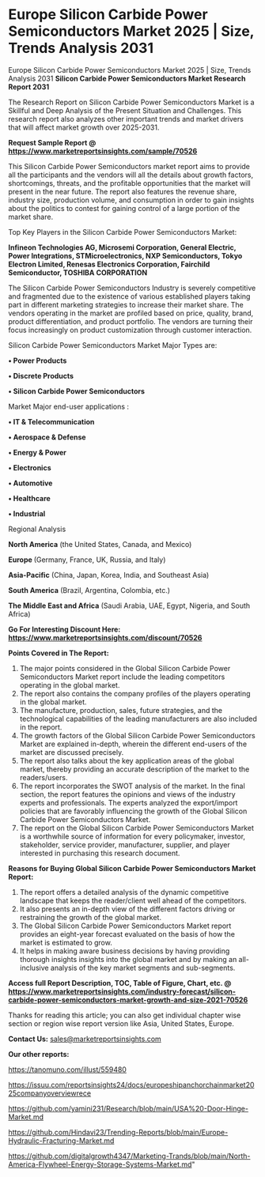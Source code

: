 # Europe Silicon Carbide Power Semiconductors Market 2025 | Size, Trends Analysis 2031
 Europe Silicon Carbide Power Semiconductors Market 2025 | Size, Trends Analysis 2031
<strong>Silicon Carbide Power Semiconductors Market Research Report 2031</strong>

The Research Report on Silicon Carbide Power Semiconductors Market is a Skillful and Deep Analysis of the Present Situation and Challenges. This research report also analyzes other important trends and market drivers that will affect market growth over 2025-2031.

<strong>Request Sample Report @ <a href=https://www.marketreportsinsights.com/sample/70526>https://www.marketreportsinsights.com/sample/70526</a></strong>

This Silicon Carbide Power Semiconductors market report aims to provide all the participants and the vendors will all the details about growth factors, shortcomings, threats, and the profitable opportunities that the market will present in the near future. The report also features the revenue share, industry size, production volume, and consumption in order to gain insights about the politics to contest for gaining control of a large portion of the market share.

Top Key Players in the Silicon Carbide Power Semiconductors Market:

<strong>Infineon Technologies AG, Microsemi Corporation, General Electric, Power Integrations, STMicroelectronics, NXP Semiconductors, Tokyo Electron Limited, Renesas Electronics Corporation, Fairchild Semiconductor, TOSHIBA CORPORATION</strong>

The Silicon Carbide Power Semiconductors Industry is severely competitive and fragmented due to the existence of various established players taking part in different marketing strategies to increase their market share. The vendors operating in the market are profiled based on price, quality, brand, product differentiation, and product portfolio. The vendors are turning their focus increasingly on product customization through customer interaction.

Silicon Carbide Power Semiconductors Market Major Types are:

<strong>• Power Products

• Discrete Products

• Silicon Carbide Power Semiconductors</strong>

Market Major end-user applications :

<strong>• IT & Telecommunication

• Aerospace & Defense

• Energy & Power

• Electronics

• Automotive

• Healthcare

• Industrial</strong>

Regional Analysis

</u><strong><b>North America</b></strong> (the United States, Canada, and Mexico)

<strong><b>Europe </b></strong>(Germany, France, UK, Russia, and Italy)

<strong><b>Asia-Pacific</b></strong> (China, Japan, Korea, India, and Southeast Asia)

<strong><b>South America</b></strong> (Brazil, Argentina, Colombia, etc.)

<strong><b>The Middle East and Africa</b></strong> (Saudi Arabia, UAE, Egypt, Nigeria, and South Africa)

<strong>Go For Interesting Discount Here: <a href=https://www.marketreportsinsights.com/discount/70526>https://www.marketreportsinsights.com/discount/70526</a></strong>

<strong>Points Covered in The Report:</strong>
<ol>
  <li>The major points considered in the Global Silicon Carbide Power Semiconductors Market report include the leading competitors operating in the global market.</li>
  <li>The report also contains the company profiles of the players operating in the global market.</li>
  <li>The manufacture, production, sales, future strategies, and the technological capabilities of the leading manufacturers are also included in the report.</li>
  <li>The growth factors of the Global Silicon Carbide Power Semiconductors Market are explained in-depth, wherein the different end-users of the market are discussed precisely.</li>
  <li>The report also talks about the key application areas of the global market, thereby providing an accurate description of the market to the readers/users.</li>
  <li>The report incorporates the SWOT analysis of the market. In the final section, the report features the opinions and views of the industry experts and professionals. The experts analyzed the export/import policies that are favorably influencing the growth of the Global Silicon Carbide Power Semiconductors Market.</li>
  <li>The report on the Global Silicon Carbide Power Semiconductors Market is a worthwhile source of information for every policymaker, investor, stakeholder, service provider, manufacturer, supplier, and player interested in purchasing this research document.</li>
</ol>
<strong>Reasons for Buying Global Silicon Carbide Power Semiconductors Market Report:</strong>

<ol>
  <li>The report offers a detailed analysis of the dynamic competitive landscape that keeps the reader/client well ahead of the competitors.</li>
  <li>It also presents an in-depth view of the different factors driving or restraining the growth of the global market.</li>
  <li>The Global Silicon Carbide Power Semiconductors Market report provides an eight-year forecast evaluated on the basis of how the market is estimated to grow.</li>
  <li>It helps in making aware business decisions by having providing thorough insights insights into the global market and by making an all-inclusive analysis of the key market segments and sub-segments.</li>
</ol>
<strong>Access full Report Description, TOC, Table of Figure, Chart, etc. @ <a href=https://www.marketreportsinsights.com/industry-forecast/silicon-carbide-power-semiconductors-market-growth-and-size-2021-70526>https://www.marketreportsinsights.com/industry-forecast/silicon-carbide-power-semiconductors-market-growth-and-size-2021-70526</a></strong>


Thanks for reading this article; you can also get individual chapter wise section or region wise report version like Asia, United States, Europe.

<strong>Contact Us:</strong>
sales@marketreportsinsights.com

<strong>Our other reports:</strong>

<a href=https://tanomuno.com/illust/559480>https://tanomuno.com/illust/559480</a>

<a href=https://issuu.com/reportsinsights24/docs/europeshipanchorchainmarket2025companyoverviewrece>https://issuu.com/reportsinsights24/docs/europeshipanchorchainmarket2025companyoverviewrece</a>

<a href=https://github.com/yamini231/Research/blob/main/USA%20-Door-Hinge-Market.md>https://github.com/yamini231/Research/blob/main/USA%20-Door-Hinge-Market.md</a>

<a href=https://github.com/Hindavi23/Trending-Reports/blob/main/Europe-Hydraulic-Fracturing-Market.md>https://github.com/Hindavi23/Trending-Reports/blob/main/Europe-Hydraulic-Fracturing-Market.md</a>

<a href=https://github.com/digitalgrowth4347/Marketing-Trands/blob/main/North-America-Flywheel-Energy-Storage-Systems-Market.md>https://github.com/digitalgrowth4347/Marketing-Trands/blob/main/North-America-Flywheel-Energy-Storage-Systems-Market.md</a>"
